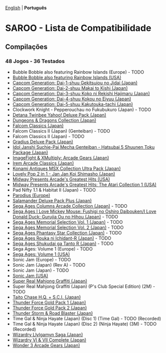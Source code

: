 [English](README.md) | **Português**

# SAROO - Lista de Compatibilidade

## Compilações

### 48 Jogos - 36 Testados

- Bubble Bobble also featuring Rainbow Islands (Europe) - TODO
- [Bubble Bobble also featuring Rainbow Islands (USA)](../../Regions/Compilations/USA/T-8131H/01/README.md)
- [Capcom Generation: Dai-1-shuu Gekitsuiou no Jidai (Japan)](../../Regions/Compilations/Japan/T-1232G/01/README.md)
- [Capcom Generation: Dai-2-shuu Makai to Kishi (Japan)](../../Regions/Compilations/Japan/T-1233G/01/README.md)
- [Capcom Generation: Dai-3-shuu Koko ni Rekishi Hajimaru (Japan)](../../Regions/Compilations/Japan/T-1234G/01/README.md)
- [Capcom Generation: Dai-4-shuu Kokou no Eiyuu (Japan)](../../Regions/Compilations/Japan/T-1235G/01/README.md)
- [Capcom Generation: Dai-5-shuu Kakutouka-tachi (Japan)](../../Regions/Compilations/Japan/T-1236G/01/README.md)
- Clockwork Knight - Pepperouchau no Fukubukuro (Japan) - TODO
- [Detana Twinbee Yahoo! Deluxe Pack (Japan)](../../Regions/Compilations/Japan/T-9505G/01/README.md)
- [Dungeons & Dragons Collection (Japan)](../../Regions/Compilations/Japan/T-1245G/01/README.md)
- [Falcom Classics (Japan)](../../Regions/Compilations/Japan/T-31503G/01/README.md)
- Falcom Classics II (Japan) (Genteiban) - TODO
- Falcom Classics II (Japan) - TODO
- [Gradius Deluxe Pack (Japan)](../../Regions/Compilations/Japan/T-9509G/01/README.md)
- [Idol Janshi Suchie-Pai Mecha Genteiban - Hatsubai 5 Shuunen Toku Package (Japan)](../../Regions/Compilations/Japan/T-5716G/01/README.md)
- [ImageFight & XMultiply: Arcade Gears (Japan)](../../Regions/Compilations/Japan/T-26110G/01/README.md)
- [Irem Arcade Classics (Japan)](../../Regions/Compilations/Japan/T-22403G/01/README.md)
- [Konami Antiques MSX Collection Ultra Pack (Japan)](../../Regions/Compilations/Japan/T-9530G/01/README.md)
- [Lovely Pop 2 in 1 - Jan Jan Koi Shimasho (Japan)](../../Regions/Compilations/Japan/T-5801G/01/README.md)
- [Midway Presents Arcade's Greatest Hits (USA)](../../Regions/Compilations/USA/T-9703H/01/README.md)
- [Midway Presents Arcade's Greatest Hits: The Atari Collection 1 (USA)](../../Regions/Compilations/USA/T-9706H/01/README.md)
- Pad Nifty 1.1 & Habitat II (Japan) - TODO
- [Parodius (Europe)](../../Regions/Compilations/Europe/T-9501H-50/01/README.md)
- [Salamander Deluxe Pack Plus (Japan)](../../Regions/Compilations/Japan/T-9520G/01/README.md)
- [Sega Ages Columns Arcade Collection (Japan)](../../Regions/Compilations/Japan/GS-9161/01/README.md) - TODO
- [Sega Ages I Love Mickey Mouse: Fushigi no Oshiro Daibouken/I Love Donald Duck: Gurujia Ou no Hihou (Japan)](../../Regions/Compilations/Japan/GS-9179/01/README.md) - TODO
- [Sega Ages Memorial Selection Vol. 1 (Japan)](../../Regions/Compilations/Japan/GS-9135/01/README.md) - TODO
- [Sega Ages Memorial Selection Vol. 2 (Japan)](../../Regions/Compilations/Japan/GS-9163/01/README.md) - TODO
- [Sega Ages Phantasy Star Collection (Japan)](../../Regions/Compilations/Japan/GS-9186/01/README.md) - TODO
- [Sega Ages Rouka ni Ichidant-R (Japan)](../../Regions/Compilations/Japan/GS-9043/01/README.md) - TODO
- [Sega Ages Shukudai ga Tanto R (Japan)](../../Regions/Compilations/Japan/GS-9042/01/README.md) - TODO
- Sega Ages: Volume 1 (Europe) - TODO
- [Sega Ages: Volume 1 (USA)](../../Regions/Compilations/USA/T-12707H/01/README.md)
- Sonic Jam (Europe) - TODO
- Sonic Jam (Japan) (Rev A) - TODO
- Sonic Jam (Japan) - TODO
- [Sonic Jam (USA)](../../Regions/Compilations/USA/MK-81079/01/README.md)
- [Super Real Mahjong Graffiti (Japan)](../../Regions/Compilations/Japan/T-16504G/01/README.md)
- Super Real Mahjong Graffiti (Japan) (P's Club Special Edition) (2M) - TODO
- [Taito Chase H.Q. + S.C.I. (Japan)](../../Regions/Compilations/Japan/T-1105G/01/README.md)
- [Thunder Force Gold Pack 1 (Japan)](../../Regions/Compilations/Japan/T-1807G/01/README.md)
- [Thunder Force Gold Pack 2 (Japan)](../../Regions/Compilations/Japan/T-1808G/01/README.md)
- [Thunder Storm & Road Blaster (Japan)](../../Regions/Compilations/Japan/T-20701G/01/README.md)
- Time Gal & Ninja Hayate (Japan) (Disc 1) (Time Gal) - TODO (Recorded)
- Time Gal & Ninja Hayate (Japan) (Disc 2) (Ninja Hayate) (3M) - TODO (Recorded)
- [Wizardry Llylgamyn Saga (Japan)](../../Regions/Compilations/Japan/T-38601G/01/README.md)
- [Wizardry VI & VII Complete (Japan)](../../Regions/Compilations/Japan/T-1306G/01/README.md)
- [Wonder 3 Arcade Gears (Japan)](../../Regions/Compilations/Japan/T-26107G/01/README.md)
